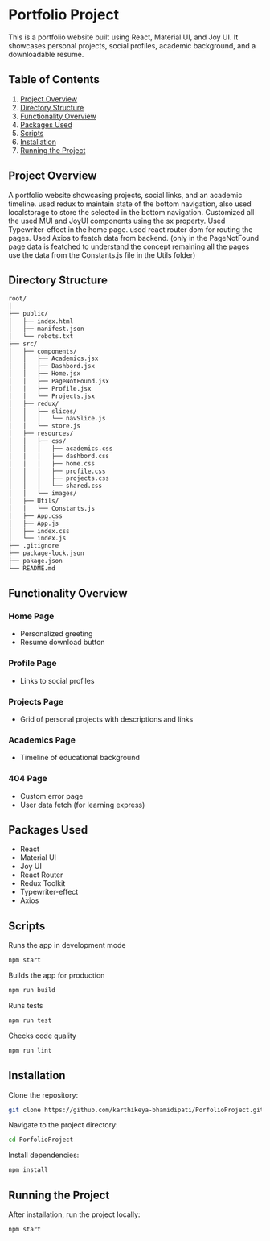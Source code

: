 # Portfolio Project

This is a portfolio website built using React, Material UI, and Joy UI. It showcases personal projects, social profiles, academic background, and a downloadable resume.

## Table of Contents

1. [Project Overview](#project-overview)
2. [Directory Structure](#directory-structure)
3. [Functionality Overview](#functionality-overview)
4. [Packages Used](#packages-used)
5. [Scripts](#scripts)
6. [Installation](#installation)
7. [Running the Project](#running-the-project)

## Project Overview

A portfolio website showcasing projects, social links, and an academic timeline. used redux to maintain state of the bottom navigation, also used localstorage to store the selected in the bottom navigation. Customized all the used MUI and JoyUI components using the sx property. Used Typewriter-effect in the home page. used react router dom for routing the pages. Used Axios to featch data from backend. (only in the PageNotFound page data is featched to understand the concept remaining all the pages use the data from the Constants.js file in the Utils folder)

## Directory Structure

```bash
root/
│
├── public/
│   ├── index.html
│   ├── manifest.json
│   └── robots.txt
├── src/
│   ├── components/
│   │   ├── Academics.jsx
│   │   ├── Dashbord.jsx
│   │   ├── Home.jsx
│   │   ├── PageNotFound.jsx
│   │   ├── Profile.jsx
│   │   └── Projects.jsx
│   ├── redux/
│   │   ├── slices/
│   │   │   └── navSlice.js
│   │   └── store.js
│   ├── resources/
│   │   ├── css/
│   │   │   ├── academics.css
│   │   │   ├── dashbord.css
│   │   │   ├── home.css
│   │   │   ├── profile.css
│   │   │   ├── projects.css
│   │   │   └── shared.css
│   │   └── images/
│   ├── Utils/
│   │   └── Constants.js
│   ├── App.css
│   ├── App.js
│   ├── index.css
│   └── index.js
├── .gitignore
├── package-lock.json
├── pakage.json
└── README.md
```

## Functionality Overview

### Home Page

- Personalized greeting
- Resume download button

### Profile Page

- Links to social profiles

### Projects Page

- Grid of personal projects with descriptions and links

### Academics Page

- Timeline of educational background

### 404 Page

- Custom error page
- User data fetch (for learning express)

## Packages Used

- React
- Material UI
- Joy UI
- React Router
- Redux Toolkit
- Typewriter-effect
- Axios

## Scripts

Runs the app in development mode

```bash
npm start
```

Builds the app for production

```bash
npm run build
```

Runs tests

```bash
npm run test
```

Checks code quality

```bash
npm run lint
```

## Installation

Clone the repository:

```bash
git clone https://github.com/karthikeya-bhamidipati/PorfolioProject.git
```

Navigate to the project directory:

```bash
cd PorfolioProject
```

Install dependencies:

```bash
npm install
```

## Running the Project

After installation, run the project locally:

```bash
npm start
```
